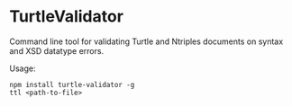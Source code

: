 TurtleValidator
===========

Command line tool for validating Turtle and Ntriples documents on syntax and XSD datatype errors.

Usage:

    npm install turtle-validator -g
    ttl <path-to-file>
